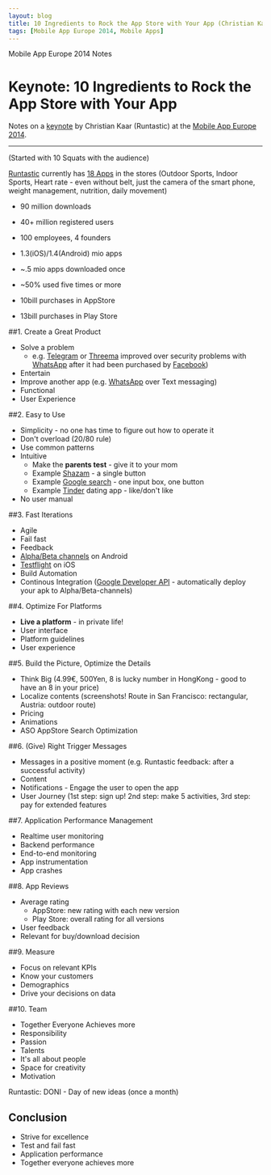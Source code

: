 ```yaml
---
layout: blog
title: 10 Ingredients to Rock the App Store with Your App (Christian Kaar)
tags: [Mobile App Europe 2014, Mobile Apps]
---
```


Mobile App Europe 2014 Notes

Keynote: 10 Ingredients to Rock the App Store with Your App
===
Notes on a [keynote](http://mobileappeurope.com/talks/10-ingredients-rock-app-store-app/ "KeyNote: 10 Ingredients to Rock the App Store with Your App")
by Christian Kaar (Runtastic) 
at the [Mobile App Europe 2014](http://mobileappeurope.com/).

---

(Started with 10 Squats with the audience)

[Runtastic](https://www.runtastic.com/) currently has [18 Apps](https://www.runtastic.com/en/apps) in the stores (Outdoor Sports, Indoor Sports, Heart rate - even without belt, just the camera of the smart phone, weight management, nutrition, daily movement)

* 90 million downloads
* 40+ million registered users
* 100 employees, 4 founders

* 1.3(iOS)/1.4(Android) mio apps
* ~.5 mio apps downloaded once
* ~50% used five times or more

* 10bill purchases in AppStore
* 13bill purchases in Play Store

##1. Create a Great Product
* Solve a problem
    * e.g. [Telegram](https://telegram.org/apps) or [Threema](https://play.google.com/store/apps/details?id=ch.threema.app) improved over security problems with [WhatsApp](http://www.whatsapp.com/) after it had been purchased by [Facebook](https://www.facebook.com/))
* Entertain
* Improve another app (e.g. [WhatsApp](http://www.whatsapp.com/) over Text messaging)
* Functional
* User Experience

##2. Easy to Use
* Simplicity - no one has time to figure out how to operate it
* Don't overload (20/80 rule)
* Use common patterns
* Intuitive
    * Make the **parents test** - give it to your mom
    * Example [Shazam](http://www.shazam.com/) - a single button
    * Example [Google search](http://www.google.com/) - one input box, one button
    * Example [Tinder](http://www.gotinder.com/) dating app - like/don't like
* No user manual

##3. Fast Iterations
* Agile
* Fail fast
* Feedback
* [Alpha/Beta channels](https://support.google.com/googleplay/android-developer/answer/3131213?hl=en) on Android
* [Testflight](https://www.testflightapp.com/) on iOS
* Build Automation
* Continous Integration ([Google Developer API](https://code.google.com/apis/console/?pli=1) - automatically deploy your apk to Alpha/Beta-channels)

##4. Optimize For Platforms
* **Live a platform** - in private life!
* User interface
* Platform guidelines
* User experience

##5. Build the Picture, Optimize the Details
* Think Big (4.99€, 500Yen, 8 is lucky number in HongKong - good to have an 8 in your price)
* Localize contents (screenshots! Route in San Francisco: rectangular, Austria: outdoor route)
* Pricing
* Animations
* ASO AppStore Search Optimization

##6. (Give) Right Trigger Messages
* Messages in a positive moment (e.g. Runtastic feedback: after a successful activity)
* Content
* Notifications - Engage the user to open the app
* User Journey (1st step: sign up! 2nd step: make 5 activities, 3rd step: pay for extended features

##7. Application Performance Management
* Realtime user monitoring
* Backend performance
* End-to-end monitoring
* App instrumentation
* App crashes

##8. App Reviews
* Average rating
    * AppStore: new rating with each new version
    * Play Store: overall rating for all versions
* User feedback
* Relevant for buy/download decision

##9. Measure
* Focus on relevant KPIs
* Know your customers
* Demographics
* Drive your decisions on data

##10. Team
* Together Everyone Achieves more
* Responsibility
* Passion
* Talents
* It's all about people
* Space for creativity
* Motivation

Runtastic: DONI - Day of new ideas (once a month)

## Conclusion
* Strive for excellence
* Test and fail fast
* Application performance
* Together everyone achieves more